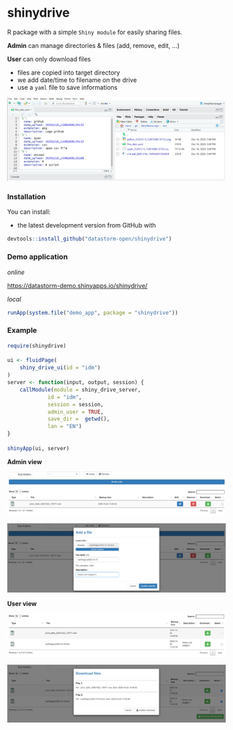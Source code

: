 # shinydrive


R package with a simple ``Shiny module`` for easily sharing files.

**Admin** can manage directories & files (add, remove, edit, ...)

**User** can only download files

- files are copied into target directory
- we add date/time to filename on the drive
- use a ``yaml`` file to save informations

![](inst/demo_app/www/figures/files.PNG)

### Installation

You can install:

-   the latest development version from GitHub with

``` r
devtools::install_github("datastorm-open/shinydrive")
```

### Demo application

*online*

https://datastorm-demo.shinyapps.io/shinydrive/

*local*

``` r
runApp(system.file("demo_app", package = "shinydrive"))
```

### Example

``` r
require(shinydrive)

ui <- fluidPage(
    shiny_drive_ui(id = "idm")
)
server <- function(input, output, session) {
    callModule(module = shiny_drive_server,
             id = "idm",
             session = session,
             admin_user = TRUE,
             save_dir =  getwd(),
             lan = "EN")
}

shinyApp(ui, server)
```

**Admin view**

![](inst/demo_app/www/figures/sd_1.PNG)

![](inst/demo_app/www/figures/ad_2.PNG)

**User view**

![](inst/demo_app/www/figures/sd_3.PNG)

![](inst/demo_app/www/figures/sd_4.PNG)
